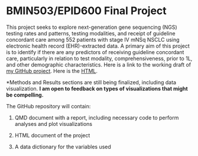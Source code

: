 # BMIN503/EPID600 Final Project

This project seeks to explore next-generation gene sequencing (NGS) testing rates and patterns, testing modalities, and receipt of guideline concordant care among 552 patients with stage IV mNSq NSCLC using electronic health record (EHR)-extracted data. A primary aim of this project is to identify if there are any predictors of receiving guideline concordant care, particularly in relation to test modality, comprehensiveness, prior to 1L, and other demographic characteristics. Here is a link to the working draft of [my GitHub project](https://github.com/amartella1/BMIN503_Final_Project). Here is the [HTML](file:///C:/Users/martelan/OneDrive%20-%20Penn%20Medicine/Documents/GitHub/BMIN503_Final_Project/Martella_final_project_template.html).

\*Methods and Results sections are still being finalized, including data visualization. **I am open to feedback on types of visualizations that might be compelling.**

The GitHub repository will contain:

1.  QMD document with a report, including necessary code to perform analyses and plot visualizations

2.  HTML document of the project

3.  A data dictionary for the variables used
